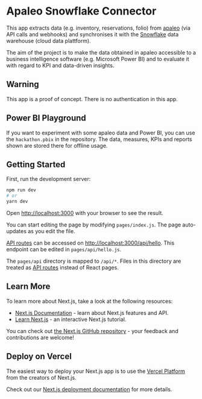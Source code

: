 # Apaleo Snowflake Connector

This app extracts data (e.g. inventory, reservations, folio) from [apaleo](https://apaleo.com) (via API calls and webhooks) and synchronises it with the [Snowflake](https://snowflake.com) data warehouse (cloud data plattform).

The aim of the project is to make the data obtained in apaleo accessible to a business intelligence software (e.g. Microsoft Power BI) and to evaluate it with regard to KPI and data-driven insights.

## Warning
This app is a proof of concept. There is no authentication in this app.

## Power BI Playground

If you want to experiment with some apaleo data and Power BI, you can use the `hackathon.pbix` in the repository. The data, measures, KPIs and reports shown are stored there for offline usage.

## Getting Started

First, run the development server:

```bash
npm run dev
# or
yarn dev
```

Open [http://localhost:3000](http://localhost:3000) with your browser to see the result.

You can start editing the page by modifying `pages/index.js`. The page auto-updates as you edit the file.

[API routes](https://nextjs.org/docs/api-routes/introduction) can be accessed on [http://localhost:3000/api/hello](http://localhost:3000/api/hello). This endpoint can be edited in `pages/api/hello.js`.

The `pages/api` directory is mapped to `/api/*`. Files in this directory are treated as [API routes](https://nextjs.org/docs/api-routes/introduction) instead of React pages.

## Learn More

To learn more about Next.js, take a look at the following resources:

- [Next.js Documentation](https://nextjs.org/docs) - learn about Next.js features and API.
- [Learn Next.js](https://nextjs.org/learn) - an interactive Next.js tutorial.

You can check out [the Next.js GitHub repository](https://github.com/vercel/next.js/) - your feedback and contributions are welcome!

## Deploy on Vercel

The easiest way to deploy your Next.js app is to use the [Vercel Platform](https://vercel.com/new?utm_medium=default-template&filter=next.js&utm_source=create-next-app&utm_campaign=create-next-app-readme) from the creators of Next.js.

Check out our [Next.js deployment documentation](https://nextjs.org/docs/deployment) for more details.
